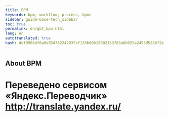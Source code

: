 ```yaml
--- 
title: BPM 
keywords: bpm, workflow, process, bpmn 
sidebar: guide-base-tech_sidebar 
toc: true 
permalink: en/gbt_bpm.html 
lang: en 
autotranslated: true 
hash: def9986df6a0e954732242037cf133b00615802153f83a6b925a2455d5286f2e 
--- 
```


## About BPM 



 # Переведено сервисом «Яндекс.Переводчик» http://translate.yandex.ru/